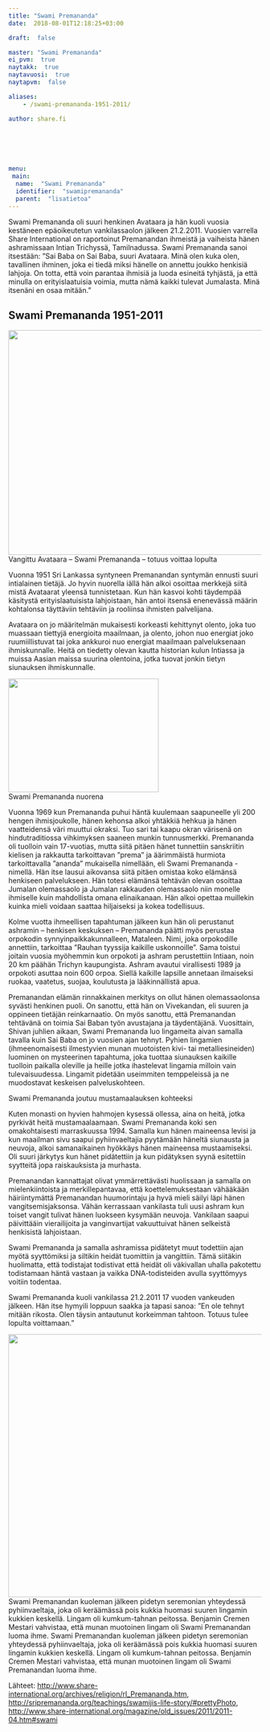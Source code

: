 ```yaml
---
title: "Swami Premananda"
date:  2018-08-01T12:18:25+03:00

draft:  false

master: "Swami Premananda"
ei_pvm:  true
naytakk:  true
naytavuosi:  true
naytapvm:  false

aliases:
    - /swami-premananda-1951-2011/

author: share.fi





 
menu:
 main:
  name:  "Swami Premananda"
  identifier:  "swamipremananda"
  parent:  "lisatietoa"
---
```

<p class="alustus">Swami Premananda oli suuri henkinen Avataara ja hän kuoli vuosia kestäneen epäoikeutetun vankilassaolon jälkeen 21.2.2011. Vuosien varrella Share International on raportoinut Premanandan ihmeistä ja vaiheista hänen ashramissaan Intian Trichyssä, Tamilnadussa. Swami Premananda sanoi itsestään: ”Sai Baba on Sai Baba, suuri Avataara. Minä olen kuka olen, tavallinen ihminen, joka ei tiedä miksi hänelle on annettu joukko henkisiä lahjoja. On totta, että voin parantaa ihmisiä ja luoda esineitä tyhjästä, ja että minulla on erityislaatuisia voimia, mutta nämä kaikki tulevat Jumalasta. Minä itsenäni en osaa mitään.”</p>
<h2>Swami Premananda 1951-2011</h2>
<p class="aligncenter"><img src="https://sharefi-cdn.sirv.com/sharefi/swami-premananda-kasvokuva.webp" width="550" height="447" alt="" /><br />Vangittu Avataara – Swami Premananda – totuus voittaa lopulta</p>

<p>Vuonna 1951 Sri Lankassa syntyneen Premanandan syntymän ennusti suuri intialainen tietäjä. Jo hyvin nuorella iällä hän alkoi osoittaa merkkejä siitä mistä Avataarat yleensä tunnistetaan. Kun hän kasvoi kohti täydempää käsitystä erityislaatuisista lahjoistaan, hän antoi itsensä enenevässä määrin kohtalonsa täyttäviin tehtäviin ja rooliinsa ihmisten palvelijana.</p>

<p>Avataara on jo määritelmän mukaisesti korkeasti kehittynyt olento, joka tuo muassaan tiettyjä energioita maailmaan, ja olento, johon nuo energiat joko ruumiillistuvat tai joka ankkuroi nuo energiat maailmaan palveluksenaan ihmiskunnalle. Heitä on tiedetty olevan kautta historian kulun Intiassa ja muissa Aasian maissa suurina olentoina, jotka tuovat jonkin tietyn siunauksen ihmiskunnalle.</p>
<p class="alignright"><img src="https://sharefi-cdn.sirv.com/sharefi/swami-premananda-nuorena.jpg" width="299" height="226" alt="" /><br />
Swami Premananda nuorena</p>

<p>Vuonna 1969 kun Premananda puhui häntä kuulemaan saapuneelle yli 200 hengen ihmisjoukolle, hänen kehonsa alkoi yhtäkkiä hehkua ja hänen vaatteidensä väri muuttui okraksi. Tuo sari tai kaapu okran värisenä on hindutraditiossa vihkimyksen saaneen munkin tunnusmerkki. Premananda oli tuolloin vain 17-vuotias, mutta siitä pitäen hänet tunnettiin sanskriitin kielisen ja rakkautta tarkoittavan ”prema” ja äärimmäistä hurmiota tarkoittavalla ”ananda” mukaisella nimellään, eli Swami Premananda -nimellä. Hän itse lausui aikovansa siitä pitäen omistaa koko elämänsä henkiseen palvelukseen. Hän totesi elämänsä tehtävän olevan osoittaa Jumalan olemassaolo ja Jumalan rakkauden olemassaolo niin monelle ihmiselle kuin mahdollista omana elinaikanaan. Hän alkoi opettaa muillekin kuinka mieli voidaan saattaa hiljaiseksi ja kokea todellisuus.</p>

<p>Kolme vuotta ihmeellisen tapahtuman jälkeen kun hän oli perustanut ashramin – henkisen keskuksen – Premananda päätti myös perustaa orpokodin synnyinpaikkakunnalleen, Mataleen. Nimi, joka orpokodille annettiin, tarkoittaa ”Rauhan tyyssija kaikille uskonnoille”. Sama toistui joitain vuosia myöhemmin kun orpokoti ja ashram perustettiin Intiaan, noin 20 km päähän Trichyn kaupungista. Ashram avautui virallisesti 1989 ja orpokoti asuttaa noin 600 orpoa. Siellä kaikille lapsille annetaan ilmaiseksi ruokaa, vaatetus, suojaa, koulutusta ja lääkinnällistä apua.</p>

<p>Premanandan elämän rinnakkainen merkitys on ollut hänen olemassaolonsa syvästi henkinen puoli. On sanottu, että hän on Vivekandan, eli suuren ja oppineen tietäjän reinkarnaatio. On myös sanottu, että Premanandan tehtävänä on toimia Sai Baban työn avustajana ja täydentäjänä. Vuosittain, Shivan juhlien aikaan, Swami Premananda luo lingameita aivan samalla tavalla kuin Sai Baba on jo vuosien ajan tehnyt. Pyhien lingamien (ihmeenomaisesti ilmestyvien munan muotoisten kivi- tai metalliesineiden) luominen on mysteerinen tapahtuma, joka tuottaa siunauksen kaikille tuolloin paikalla oleville ja heille jotka ihastelevat lingamia milloin vain tulevaisuudessa. Lingamit pidetään useimmiten temppeleissä ja ne muodostavat keskeisen palveluskohteen.</p>
<p>Swami Premananda joutuu mustamaalauksen kohteeksi</p>

<p>Kuten monasti on hyvien hahmojen kysessä ollessa, aina on heitä, jotka pyrkivät heitä mustamaalaamaan. Swami Premananda koki sen omakohtaisesti marraskuussa 1994. Samalla kun hänen maineensa levisi ja kun maailman sivu saapui pyhiinvaeltajia pyytämään häneltä siunausta ja neuvoja, alkoi samanaikainen hyökkäys hänen maineensa mustaamiseksi. Oli suuri järkytys kun hänet pidätettiin ja kun pidätyksen syynä esitettiin syytteitä jopa raiskauksista ja murhasta.</p>

<p>Premanandan kannattajat olivat ymmärrettävästi huolissaan ja samalla on mielenkiintoista ja merkillepantavaa, että koettelemuksestaan vähääkään häiriintymättä Premanandan huumorintaju ja hyvä mieli säilyi läpi hänen vangitsemisjaksonsa. Vähän kerrassaan vankilasta tuli uusi ashram kun toiset vangit tulivat hänen luokseen kysymään neuvoja. Vankilaan saapui päivittääin vierailijoita ja vanginvartijat vakuuttuivat hänen selkeistä henkisistä lahjoistaan.</p>

<p>Swami Premananda ja samalla ashramissa pidätetyt muut todettiin ajan myötä syyttömiksi ja siltikin heidät tuomittiin ja vangittiin. Tämä siitäkin huolimatta, että todistajat todistivat että heidät oli väkivallan uhalla pakotettu todistamaan häntä vastaan ja vaikka DNA-todisteiden avulla syyttömyys voitiin todentaa.</p>

<p>Swami Premananda kuoli vankilassa 21.2.2011 17 vuoden vankeuden jälkeen. Hän itse hymyili loppuun saakka ja tapasi sanoa: ”En ole tehnyt mitään rikosta. Olen täysin antautunut korkeimman tahtoon. Totuus tulee lopulta voittamaan.”</p>


<p class="aligncenter"><img src="https://sharefi-cdn.sirv.com/sharefi/swami-premanandan-luoma-lingam-ihme-201104_muistotilaisuus-benjamin-cremen-mestari-vahvistaa-etta%CC%88-munan-muotoinen-lingam-oli-swami-premanandan-luoma-ihme.jpg" width="787" height="523" alt="" /><br />Swami Premanandan kuoleman jälkeen pidetyn seremonian yhteydessä pyhiinvaeltaja, joka oli keräämässä pois kukkia huomasi suuren lingamin kukkien keskellä. Lingam oli kumkum-tahnan peitossa. Benjamin Cremen Mestari vahvistaa, että munan muotoinen lingam oli Swami Premanandan luoma ihme. Swami Premanandan kuoleman jälkeen pidetyn seremonian yhteydessä pyhiinvaeltaja, joka oli keräämässä pois kukkia huomasi suuren lingamin kukkien keskellä. Lingam oli kumkum-tahnan peitossa. Benjamin Cremen Mestari vahvistaa, että munan muotoinen lingam oli Swami Premanandan luoma ihme.</p>

<p>Lähteet: <a class="external" href="//www.share-international.org/archives/religion/rl_Premananda.htm">http://www.share-international.org/archives/religion/rl_Premananda.htm</a>, <a class="external" href="//sripremananda.org/teachings/swamijis-life-story/#prettyPhoto">http://sripremananda.org/teachings/swamijis-life-story/#prettyPhoto</a>, <a class="external" href="//www.share-international.org/magazine/old_issues/2011/2011-04.htm#swami">http://www.share-international.org/magazine/old_issues/2011/2011-04.htm#swami</a></p>